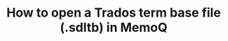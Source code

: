 ---
layout: default
title: How to open a Trados term base file (.sdltb) in MemoQ
parent: Trados files in MemoQ
nav_order: 4
grand_parent: User guide
---
